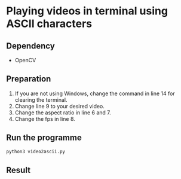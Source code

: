 # Playing videos in terminal using ASCII characters

## Dependency

* OpenCV

## Preparation

1. If you are not using Windows, change the command in line 14 for clearing the terminal.
2. Change line 9 to your desired video.
3. Change the aspect ratio in line 6 and 7.
4. Change the fps in line 8.

## Run the programme

```bash
python3 video2ascii.py
```

## Result


